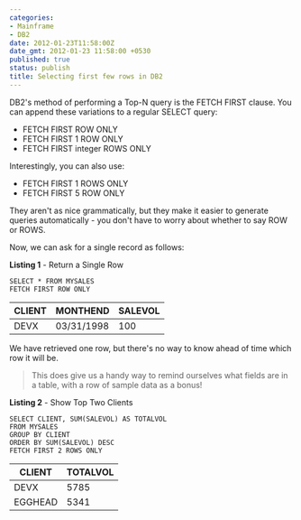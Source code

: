 ```yaml
---
categories:
- Mainframe
- DB2
date: 2012-01-23T11:58:00Z
date_gmt: 2012-01-23 11:58:00 +0530
published: true
status: publish
title: Selecting first few rows in DB2
---
```


DB2's method of performing a Top-N query is the FETCH FIRST clause. You can append these variations to a regular SELECT query:

- FETCH FIRST ROW ONLY  
- FETCH FIRST 1 ROW ONLY
- FETCH FIRST integer ROWS ONLY 

Interestingly, you can also use:

- FETCH FIRST 1 ROWS ONLY
- FETCH FIRST 5 ROW ONLY 

They aren't as nice  grammatically, but they make it easier to generate queries automatically - you don't have to worry about whether to say ROW or ROWS.

Now, we can ask for a single record as follows:

**Listing 1** - Return a Single Row

```
SELECT * FROM MYSALES 
FETCH FIRST ROW ONLY
```

|CLIENT  |   MONTHEND     |SALEVOL | 
|--------|----------------|--------|
|DEVX    |   03/31/1998   |  100   |

We have retrieved one row, but there's no way to know ahead  of time which row it will be.

> This does give us a handy way to  remind ourselves what fields are in a table, with a row of sample data  as a bonus!

**Listing 2** - Show Top Two Clients 

```
SELECT CLIENT, SUM(SALEVOL) AS TOTALVOL
FROM MYSALES 
GROUP BY CLIENT 
ORDER BY SUM(SALEVOL) DESC
FETCH FIRST 2 ROWS ONLY
```

|CLIENT   |  TOTALVOL |  
|---------|-----------|
|DEVX     |      5785 |  
|EGGHEAD  |      5341 |


